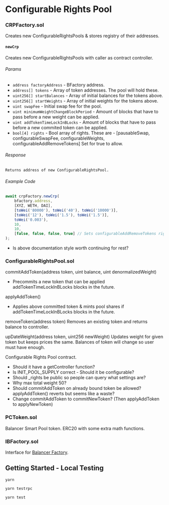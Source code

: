# Configurable Rights Pool

### CRPFactory.sol

Creates new ConfigurableRightsPools & stores registry of their addresses.

#### `newCrp`

Creates new ConfigurableRightsPools with caller as contract controller.

###### Params
* `address factoryAddress` - BFactory address.
* `address[] tokens` - Array of token addresses. The pool will hold these.
* `uint256[] startBalances` - Array of initial balances for the tokens above.
* `uint256[] startWeights` - Array of initial weights for the tokens above.
* `uint swapFee` - Initial swap fee for the pool.
* `uint minimumWeightChangeBlockPeriod` - Amount of blocks that have to pass before a new weight can be applied.
* `uint addTokenTimeLockInBLocks` - Amount of blocks that have to pass before a new commited token can be applied.
*  `bool[4] rights` - Bool array of rights. These are - [pausableSwap, configurableSwapFee, configurableWeights, configurableAddRemoveTokens] Set for true to allow.

###### Response
```
Returns address of new ConfigurableRightsPool.
```
###### Example Code
```javascript
await crpFactory.newCrp(
    bfactory.address,
    [XYZ, WETH, DAI],
    [toWei('80000'), toWei('40'), toWei('10000')],
    [toWei('12'), toWei('1.5'), toWei('1.5')],
    toWei('0.003'),
    10,
    10,
    [false, false, false, true] // Sets configurableAddRemoveTokens right
);
```

- Is above documentation style worth continuing for rest?

### ConfigurableRightsPool.sol

commitAddToken(address token, uint balance, uint denormalizedWeight)
- Precommits a new token that can be applied addTokenTimeLockInBLocks blocks in the future.

applyAddToken()
- Applies above committed token & mints pool shares if addTokenTimeLockInBLocks blocks in the future.

removeToken(address token)
Removes an existing token and returns balance to controller.

upDateWeight(address token, uint256 newWeight)
Updates weight for given token but keeps prices the same. Balances of token will change so user must have enough.




Configurable Rights Pool contract.
- Should it have a getController function?
- Is INIT_POOL_SUPPLY correct - Should it be configurable?
- Should _rights be public so people can query what settings are?
- Why max total weight 50?
- Should commitAddToken on already bound token be allowed? applyAddToken() reverts but seems like a waste?
- Change commitAddToken to commitNewToken? (Then applyAddToken to applyNewToken)


### PCToken.sol

Balancer Smart Pool token. ERC20 with some extra math functions.

### IBFactory.sol

Interface for [Balancer Factory](https://github.com/balancer-labs/balancer-core/blob/master/contracts/BFactory.sol).

## Getting Started - Local Testing

`yarn`

`yarn testrpc`

`yarn test`
